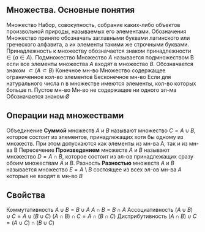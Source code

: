 ## Множества. Основные понятия

Множество
	Набор, совокупность, собрание каких-либо объектов произвольной природы, называемых его элементами.
Обозначения
	Множество принято обозначать заглавными буквами латинского или греческого алфавита, а их элементы такими же строчными буквами.
	Принадлежность к множеству обозначается знаком принадлежности $∈ (a ∈ A)$.
Подмножество
	Множество $A$ называется подмножеством B если все элементы множества $A$ входят в множество $B$.
	Обозначается знаком $⊂ (A ⊂ B)$
Конечное мн-во
	Множество содержащее ограниченное кол-во элементов
Бесконечное мн-во
	Если для натурального числа n в множестве имеются элементы, кол-во которых больше n.
Пустое мн-во
	Мн-во не содержащее ни одного эл-ма
	Обозначается знаком $Ø$
## Операции над множествами

Объединение
	**Суммой** множеств $A$ и $B$ называют множество $C = A ∪ B$, которое состоит из элементов, принадлежащих хотя бы одному из множеств.
	При этом допускаются как элементы из мн-ва A, так и из мн-ва B
Пересечение
	**Произведением** множеств $A$ и $B$ называют множество $D = A ∩ B$, которое состоит из эл-ов принадлежащих сразу обоим множествам $A$ и $B$.
Разность
	**Разностью** множеств $A$ и $B$ называется множество $E = A$ \\ $B$ состоящее из всех эл-ов мн-ва $A$ которые не входят в мн-во $B$

## Свойства

Коммутативность
	$A ∪ B = B ∪ A$
	$A ∩ B = B ∩ A$
Ассоциативность
	$(A∪B)∪C=A∪(B∪C)$
	$(A∩B)∩C=A∩(B∩C)$
Дистрибутивность
	$(A\cap B)\cup C=(A\cup C)\cap(B\cup C)$